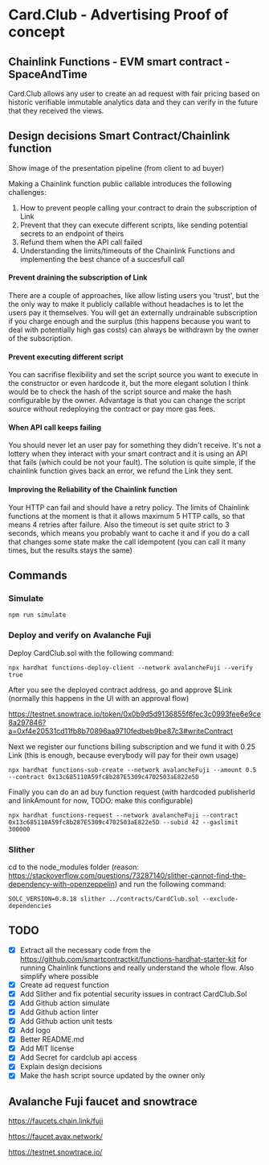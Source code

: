 # Card.Club - Advertising Proof of concept

## Chainlink Functions - EVM smart contract - SpaceAndTime

Card.Club allows any user to create an ad request with fair pricing based on historic verifiable immutable analytics data and they can verify in the future that they received the views.

## Design decisions Smart Contract/Chainlink function

Show image of the presentation pipeline (from client to ad buyer)

Making a Chainlink function public callable introduces the following challenges:

1. How to prevent people calling your contract to drain the subscription of Link
2. Prevent that they can execute different scripts, like sending potential secrets to an endpoint of theirs
3. Refund them when the API call failed
4. Understanding the limits/timeouts of the Chainlink Functions and implementing the best chance of a succesfull call

#### Prevent draining the subscription of Link

There are a couple of approaches, like allow listing users you 'trust', but the the only way to make it publicly callable without headaches is to let the users pay it themselves. You will get an externally undrainable subscription if you charge enough and the surplus (this happens because you want to deal with potentially high gas costs) can always be withdrawn by the owner of the subscription.

#### Prevent executing different script

You can sacrifise flexibility and set the script source you want to execute in the constructor or even hardcode it, but the more elegant solution I think would be to check the hash of the script source and make the hash configurable by the owner. Advantage is that you can change the script source without redeploying the contract or pay more gas fees.

#### When API call keeps failing

You should never let an user pay for something they didn't receive. It's not a lottery when they interact with your smart contract and it is using an API that fails (which could be not your fault). The solution is quite simple, if the chainlink function gives back an error, we refund the Link they sent.

#### Improving the Reliability of the Chainlink function

Your HTTP can fail and should have a retry policy. The limits of Chainlink functions at the moment is that it allows maximum 5 HTTP calls, so that means 4 retries after failure. Also the timeout is set quite strict to 3 seconds, which means you probably want to cache it and if you do a call that changes some state make the call idempotent (you can call it many times, but the results stays the same)

## Commands

### Simulate

```
npm run simulate
```

### Deploy and verify on Avalanche Fuji

Deploy CardClub.sol with the following command:

```
npx hardhat functions-deploy-client --network avalancheFuji --verify true
```

After you see the deployed contract address, go and approve $Link (normally this happens in the UI with an approval flow)

https://testnet.snowtrace.io/token/0x0b9d5d9136855f6fec3c0993fee6e9ce8a297846?a=0xf4e20531cd11fb8b70896aa9710fedbeb9be87c3#writeContract

Next we register our functions billing subscription and we fund it with 0.25 Link (this is enough, because everybody will pay for their own usage)

```
npx hardhat functions-sub-create --network avalancheFuji --amount 0.5 --contract 0x13c685110A59fc8b287E5309c4702503aE822e5D
```

Finally you can do an ad buy function request (with hardcoded publisherId and linkAmount for now, TODO: make this configurable)

```
npx hardhat functions-request --network avalancheFuji --contract 0x13c685110A59fc8b287E5309c4702503aE822e5D --subid 42 --gaslimit 300000
```

### Slither

cd to the node_modules folder (reason: https://stackoverflow.com/questions/73287140/slither-cannot-find-the-dependency-with-openzeppelin) and run the following command:

```
SOLC_VERSION=0.8.18 slither ../contracts/CardClub.sol --exclude-dependencies
```

## TODO

- [x] Extract all the necessary code from the https://github.com/smartcontractkit/functions-hardhat-starter-kit for running Chainlink functions and really understand the whole flow. Also simplify where possible
- [x] Create ad request function
- [x] Add Slither and fix potential security issues in contract CardClub.Sol
- [x] Add Github action simulate
- [x] Add Github action linter
- [x] Add Github action unit tests
- [x] Add logo
- [x] Better README.md
- [x] Add MIT license
- [x] Add Secret for cardclub api access
- [x] Explain design decisions
- [x] Make the hash script source updated by the owner only

## Avalanche Fuji faucet and snowtrace

https://faucets.chain.link/fuji

https://faucet.avax.network/

https://testnet.snowtrace.io/
